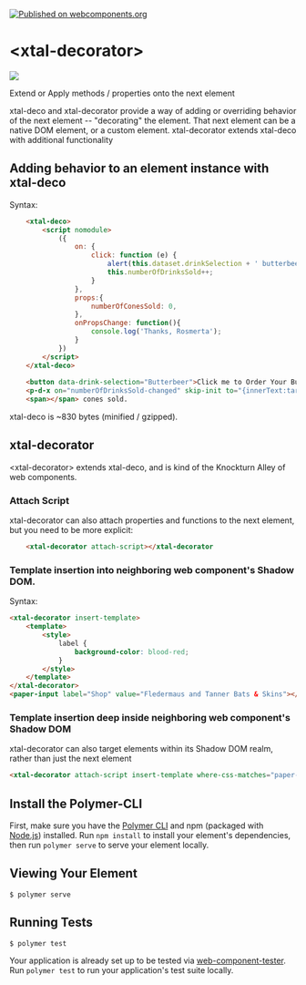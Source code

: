 [![Published on webcomponents.org](https://img.shields.io/badge/webcomponents.org-published-blue.svg)](https://www.webcomponents.org/element/bahrus/xtal-decorator)

# \<xtal-decorator\>

<a href="https://nodei.co/npm/xtal-decorator/"><img src="https://nodei.co/npm/xtal-decorator.png"></a>

Extend or Apply methods / properties onto the next element

xtal-deco and xtal-decorator provide a way of adding or overriding behavior of the next element -- "decorating" the element.  That next element can be a native DOM element, or a custom element. xtal-decorator extends xtal-deco with additional functionality

## Adding behavior to an element instance with xtal-deco

Syntax:


```html
    <xtal-deco>
        <script nomodule>
            ({
                on: {
                    click: function (e) {
                        alert(this.dataset.drinkSelection + ' butterbeer coming right up!');
                        this.numberOfDrinksSold++;
                    }
                },
                props:{
                    numberOfConesSold: 0,
                },
                onPropsChange: function(){
                    console.log('Thanks, Rosmerta');
                }
            })
        </script>
    </xtal-deco>
    
    <button data-drink-selection="Butterbeer">Click me to Order Your Butterbeer</button>
    <p-d-x on="numberOfDrinksSold-changed" skip-init to="{innerText:target.numberOfDrinksSold}"></p-d-x>
    <span></span> cones sold.

```

xtal-deco is ~830 bytes (minified / gzipped).



## xtal-decorator

\<xtal-decorator\> extends xtal-deco, and is kind of the Knockturn Alley of web components.

### Attach Script

xtal-decorator can also attach properties and functions to the next element, but you need to be more explicit:

```html
    <xtal-decorator attach-script></xtal-decorator
```

###  Template insertion into neighboring web component's Shadow DOM.

Syntax:

```html
<xtal-decorator insert-template>
    <template>
        <style>
            label {
                background-color: blood-red;
            }
        </style>
    </template>
</xtal-decorator>
<paper-input label="Shop" value="Fledermaus and Tanner Bats & Skins"></paper-input>
```

### Template insertion deep inside neighboring web component's Shadow DOM 

xtal-decorator can also target elements within its Shadow DOM realm, rather than just the next element

```html
<xtal-decorator attach-script insert-template where-css-matches="paper-input"></xtal-decorator>
```

## Install the Polymer-CLI

First, make sure you have the [Polymer CLI](https://www.npmjs.com/package/polymer-cli) and npm (packaged with [Node.js](https://nodejs.org)) installed. Run `npm install` to install your element's dependencies, then run `polymer serve` to serve your element locally.

## Viewing Your Element

```
$ polymer serve
```

## Running Tests

```
$ polymer test
```

Your application is already set up to be tested via [web-component-tester](https://github.com/Polymer/web-component-tester). Run `polymer test` to run your application's test suite locally.
